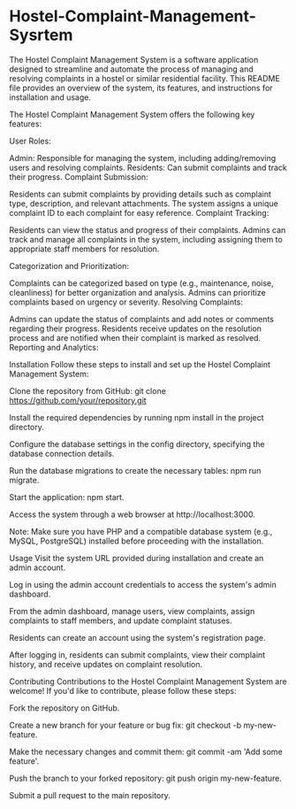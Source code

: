 # Hostel-Complaint-Management-Sysrtem
The Hostel Complaint Management System is a software application designed to streamline and automate the process of managing and resolving complaints in a hostel or similar residential facility. This README file provides an overview of the system, its features, and instructions for installation and usage.


The Hostel Complaint Management System offers the following key features:

User Roles:

Admin: Responsible for managing the system, including adding/removing users and resolving complaints.
Residents: Can submit complaints and track their progress.
Complaint Submission:

Residents can submit complaints by providing details such as complaint type, description, and relevant attachments.
The system assigns a unique complaint ID to each complaint for easy reference.
Complaint Tracking:

Residents can view the status and progress of their complaints.
Admins can track and manage all complaints in the system, including assigning them to appropriate staff members for resolution.

Categorization and Prioritization:

Complaints can be categorized based on type (e.g., maintenance, noise, cleanliness) for better organization and analysis.
Admins can prioritize complaints based on urgency or severity.
Resolving Complaints:

Admins can update the status of complaints and add notes or comments regarding their progress.
Residents receive updates on the resolution process and are notified when their complaint is marked as resolved.
Reporting and Analytics:


Installation
Follow these steps to install and set up the Hostel Complaint Management System:

Clone the repository from GitHub: git clone https://github.com/your/repository.git

Install the required dependencies by running npm install in the project directory.

Configure the database settings in the config directory, specifying the database connection details.

Run the database migrations to create the necessary tables: npm run migrate.

Start the application: npm start.

Access the system through a web browser at http://localhost:3000.

Note: Make sure you have PHP and a compatible database system (e.g., MySQL, PostgreSQL) installed before proceeding with the installation.

Usage
Visit the system URL provided during installation and create an admin account.

Log in using the admin account credentials to access the system's admin dashboard.

From the admin dashboard, manage users, view complaints, assign complaints to staff members, and update complaint statuses.

Residents can create an account using the system's registration page.

After logging in, residents can submit complaints, view their complaint history, and receive updates on complaint resolution.

Contributing
Contributions to the Hostel Complaint Management System are welcome! If you'd like to contribute, please follow these steps:

Fork the repository on GitHub.

Create a new branch for your feature or bug fix: git checkout -b my-new-feature.

Make the necessary changes and commit them: git commit -am 'Add some feature'.

Push the branch to your forked repository: git push origin my-new-feature.

Submit a pull request to the main repository.







